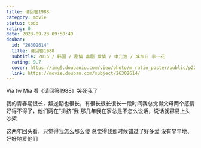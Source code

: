 ```yaml
---
title: 请回答1988
category: movie
status: todo
rating: 0
date: 2023-09-23 09:50:49
douban:
  id: "26302614"
  title: 请回答1988
  subtitle: 2015 / 韩国 / 剧情 喜剧 爱情 / 申元浩 / 成东日 李一花
  rating: 9.7
  cover: https://img9.doubanio.com/view/photo/m_ratio_poster/public/p2272563445.jpg
  link: https://movie.douban.com/subject/26302614/
---
```


Via tw Mia 看《请回答1988》哭死我了

我的青春期很长，叛逆期也很长，有很长很长很长一段时间我总觉得父母两个感情好得不得了，他们两在“排挤”我
那几年我在家总是不怎么说话，说话就容易上头吵架

这两年回头看，只觉得我怎么那么傻
总觉得我那时候错过了好多爱
没有早早地、好好地爱他们